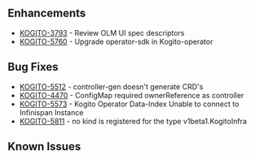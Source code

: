 <!-- Keep them in alphabetical order -->
## Enhancements
- [KOGITO-3793](https://issues.redhat.com/browse/KOGITO-3793) - Review OLM UI spec descriptors
- [KOGITO-5760](https://issues.redhat.com/browse/KOGITO-5760) - Upgrade operator-sdk in Kogito-operator

## Bug Fixes
- [KOGITO-5512](https://issues.redhat.com/browse/KOGITO-5512) - controller-gen doesn't generate CRD's
- [KOGITO-4470](https://issues.redhat.com/browse/KOGITO-4470) - ConfigMap required ownerReference as controller
- [KOGITO-5573](https://issues.redhat.com/browse/KOGITO-5573) - Kogito Operator Data-Index Unable to connect to Infinispan Instance
- [KOGITO-5811](https://issues.redhat.com/browse/KOGITO-5811) - no kind is registered for the type v1beta1.KogitoInfra
## Known Issues
